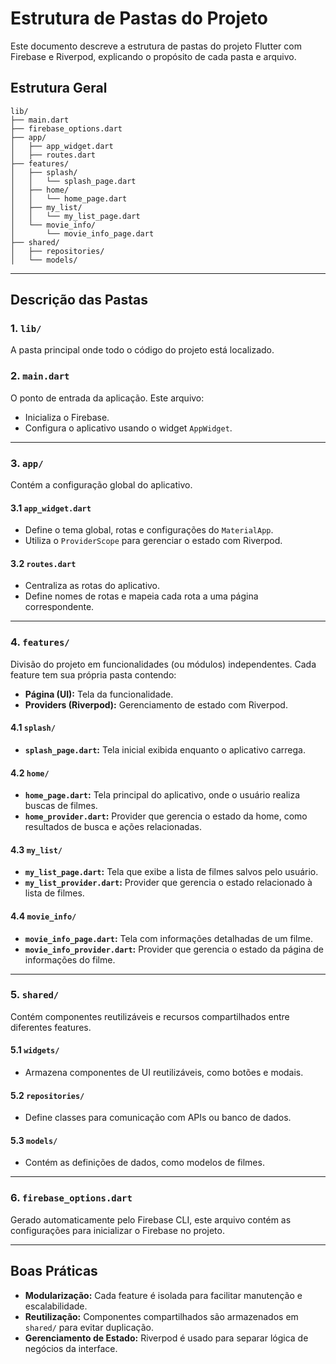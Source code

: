 # Estrutura de Pastas do Projeto

Este documento descreve a estrutura de pastas do projeto Flutter com Firebase e Riverpod, explicando o propósito de cada pasta e arquivo.

## Estrutura Geral
```
lib/
├── main.dart
├── firebase_options.dart
├── app/
│   ├── app_widget.dart
│   ├── routes.dart
├── features/
│   ├── splash/
│   │   └── splash_page.dart
│   ├── home/
│   │   └── home_page.dart
│   ├── my_list/
│   │   └── my_list_page.dart
│   └── movie_info/
│       └── movie_info_page.dart
├── shared/
│   ├── repositories/
│   └── models/
```

---

## Descrição das Pastas

### 1. **`lib/`**
A pasta principal onde todo o código do projeto está localizado.

### 2. **`main.dart`**
O ponto de entrada da aplicação. Este arquivo:
- Inicializa o Firebase.
- Configura o aplicativo usando o widget `AppWidget`.

---

### 3. **`app/`**
Contém a configuração global do aplicativo.

#### 3.1 `app_widget.dart`
- Define o tema global, rotas e configurações do `MaterialApp`.
- Utiliza o `ProviderScope` para gerenciar o estado com Riverpod.

#### 3.2 `routes.dart`
- Centraliza as rotas do aplicativo.
- Define nomes de rotas e mapeia cada rota a uma página correspondente.

---

### 4. **`features/`**
Divisão do projeto em funcionalidades (ou módulos) independentes. Cada feature tem sua própria pasta contendo:
- **Página (UI):** Tela da funcionalidade.
- **Providers (Riverpod):** Gerenciamento de estado com Riverpod.

#### 4.1 `splash/`
- **`splash_page.dart`:** Tela inicial exibida enquanto o aplicativo carrega.

#### 4.2 `home/`
- **`home_page.dart`:** Tela principal do aplicativo, onde o usuário realiza buscas de filmes.
- **`home_provider.dart`:** Provider que gerencia o estado da home, como resultados de busca e ações relacionadas.

#### 4.3 `my_list/`
- **`my_list_page.dart`:** Tela que exibe a lista de filmes salvos pelo usuário.
- **`my_list_provider.dart`:** Provider que gerencia o estado relacionado à lista de filmes.

#### 4.4 `movie_info/`
- **`movie_info_page.dart`:** Tela com informações detalhadas de um filme.
- **`movie_info_provider.dart`:** Provider que gerencia o estado da página de informações do filme.

---

### 5. **`shared/`**
Contém componentes reutilizáveis e recursos compartilhados entre diferentes features.

#### 5.1 `widgets/`
- Armazena componentes de UI reutilizáveis, como botões e modais.

#### 5.2 `repositories/`
- Define classes para comunicação com APIs ou banco de dados.

#### 5.3 `models/`
- Contém as definições de dados, como modelos de filmes.

---

### 6. **`firebase_options.dart`**
Gerado automaticamente pelo Firebase CLI, este arquivo contém as configurações para inicializar o Firebase no projeto.

---

## Boas Práticas
- **Modularização:** Cada feature é isolada para facilitar manutenção e escalabilidade.
- **Reutilização:** Componentes compartilhados são armazenados em `shared/` para evitar duplicação.
- **Gerenciamento de Estado:** Riverpod é usado para separar lógica de negócios da interface.


